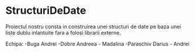 # StructuriDeDate
Proiectul nostru consta in construirea unei structuri de date pe baza unei liste dublu inlantuite fara a folosi librarii externe.

Echipa:
-Buga Andrei
-Dobre Andreea - Madalina
-Paraschiv Darius - Andrei
